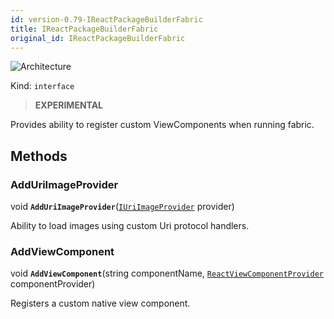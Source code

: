 ```yaml
---
id: version-0.79-IReactPackageBuilderFabric
title: IReactPackageBuilderFabric
original_id: IReactPackageBuilderFabric
---
```


![Architecture](https://img.shields.io/badge/architecture-new_only-blue)

Kind: `interface`

> **EXPERIMENTAL**

Provides ability to register custom ViewComponents when running fabric.

## Methods
### AddUriImageProvider
void **`AddUriImageProvider`**([`IUriImageProvider`](IUriImageProvider) provider)

Ability to load images using custom Uri protocol handlers.

### AddViewComponent
void **`AddViewComponent`**(string componentName, [`ReactViewComponentProvider`](ReactViewComponentProvider) componentProvider)

Registers a custom native view component.
